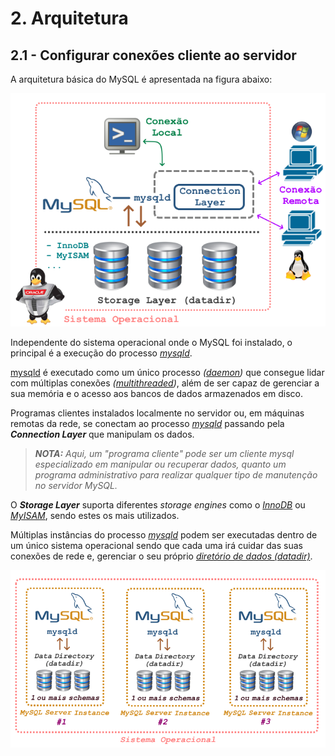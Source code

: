 # 2. Arquitetura

## 2.1 - Configurar conexões cliente ao servidor

A arquitetura básica do MySQL é apresentada na figura abaixo:

![alt_text](/imgs/mysql-arch-1.png "Arquitetura - 1")

Independente do sistema operacional onde o MySQL foi instalado, o principal é a execução do processo _[mysqld](https://dev.mysql.com/doc/refman/8.0/en/mysqld.html)_.

[mysqld](https://dev.mysql.com/doc/refman/8.0/en/mysqld.html) é executado como um único processo _([daemon](https://pt.wikipedia.org/wiki/Daemon_(computa%C3%A7%C3%A3o)))_ que consegue lidar com múltiplas conexões _([multithreaded](https://en.wikipedia.org/wiki/Multithreading_(computer_architecture)))_, além de ser capaz de gerenciar a sua memória e o acesso aos bancos de dados armazenados em disco.

Programas clientes instalados localmente no servidor ou, em máquinas remotas da rede, se conectam ao processo _[mysqld](https://dev.mysql.com/doc/refman/8.0/en/mysqld.html)_ passando pela **_Connection Layer_** que manipulam os dados.

>_**__NOTA:__** Aqui, um "programa cliente" pode ser um cliente mysql especializado em manipular ou recuperar dados, quanto um programa administrativo para realizar qualquer tipo de manutenção no servidor MySQL._

O **_Storage Layer_** suporta diferentes _storage engines_ como o _[InnoDB](https://pt.wikipedia.org/wiki/InnoDB)_ ou _[MyISAM](https://pt.wikipedia.org/wiki/MyISAM)_, sendo estes os mais utilizados.

Múltiplas instâncias do processo _[mysqld](https://dev.mysql.com/doc/refman/8.0/en/mysqld.html)_ podem ser executadas dentro de um único sistema operacional sendo que cada uma irá cuidar das suas conexões de rede e, gerenciar o seu próprio _[diretório de dados (datadir)](https://dev.mysql.com/doc/refman/8.0/en/data-directory.html)_.

![alt_text](/imgs/mysql-arch-2.png "Arquitetura - 2")